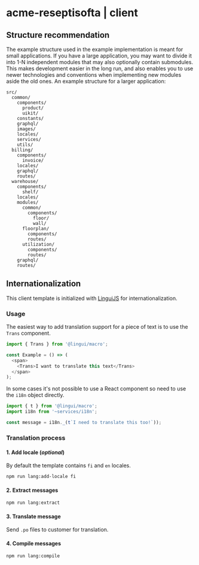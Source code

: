# acme-reseptisofta | client

## Structure recommendation

The example structure used in the example implementation is meant for small applications. If you have a large application, you may want to divide it into 1-N independent modules that may also optionally contain submodules. This makes development easier in the long run, and also enables you to use newer technologies and conventions when implementing new modules aside the old ones. An example structure for a larger application:

```
src/
  common/
    components/
      product/
      uikit/
    constants/
    graphql/
    images/
    locales/
    services/
    utils/
  billing/
    components/
      invoice/
    locales/
    graphql/
    routes/
  warehouse/
    components/
      shelf/
    locales/
    modules/
      common/
        components/
          floor/
          wall/
      floorplan/
        components/
        routes/
      utilization/
        components/
        routes/
    graphql/
    routes/
```

## Internationalization

This client template is initialized with [LinguiJS](https://lingui.js.org/index.html) for internationalization.

### Usage

The easiest way to add translation support for a piece of text is to use the `Trans` component.

```js
import { Trans } from '@lingui/macro';

const Example = () => (
  <span>
    <Trans>I want to translate this text</Trans>
  </span>
);
```

In some cases it's not possible to use a React component so need to use the `i18n` object directly.

```js
import { t } from '@lingui/macro';
import i18n from '~services/i18n';

const message = i18n._(t`I need to translate this too!`));
```

### Translation process

#### 1. Add locale (_optional_)

By default the template contains `fi` and `en` locales.

```sh
npm run lang:add-locale fi
```

#### 2. Extract messages

```sh
npm run lang:extract
```

#### 3. Translate message

Send `.po` files to customer for translation.

#### 4. Compile messages

```sh
npm run lang:compile
```
